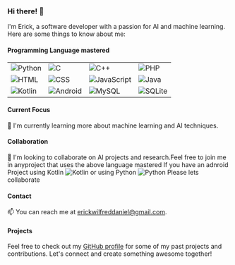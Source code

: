 
### Hi there! 👋

I'm Erick, a software developer with a passion for AI and machine learning. Here are some things to know about me:

#### Programming Language mastered
| | | | |
|-|-|-|-|
| ![Python](https://img.shields.io/badge/-Python-3776AB?logo=python&logoColor=white) | ![C](https://img.shields.io/badge/-C-A8B9CC?logo=c&logoColor=white) | ![C++](https://img.shields.io/badge/-C++-00599C?logo=c%2B%2B&logoColor=white) | ![PHP](https://img.shields.io/badge/-PHP-777BB4?logo=php&logoColor=white) |
| ![HTML](https://img.shields.io/badge/-HTML-E34F26?logo=html5&logoColor=white) | ![CSS](https://img.shields.io/badge/-CSS-1572B6?logo=css3&logoColor=white) | ![JavaScript](https://img.shields.io/badge/-JavaScript-F7DF1E?logo=javascript&logoColor=white) | ![Java](https://img.shields.io/badge/-Java-007396?logo=java&logoColor=white) |
| ![Kotlin](https://img.shields.io/badge/-Kotlin-0095D5?logo=kotlin&logoColor=white) | ![Android](https://img.shields.io/badge/-Android-3DDC84?logo=android&logoColor=white) | ![MySQL](https://img.shields.io/badge/-MySQL-4479A1?logo=mysql&logoColor=white) | ![SQLite](https://img.shields.io/badge/-SQLite-003B57?logo=sqlite&logoColor=white) |

#### Current Focus
🌱 I'm currently learning more about machine learning and AI techniques.

#### Collaboration
💞️ I'm looking to collaborate on AI projects and research.Feel free to join me in anyproject that uses the above language mastered
If you have an adnroid Project using Kotlin ![Kotlin](https://img.shields.io/badge/-Kotlin-0095D5?logo=kotlin&logoColor=white)  or using Python ![Python](https://img.shields.io/badge/-Python-3776AB?logo=python&logoColor=white) Please lets collaborate

#### Contact
📫 You can reach me at [erickwilfreddaniel@gmail.com](mailto:erickwilfreddaniel@gmail.com).

#### Projects
Feel free to check out my [GitHub profile](https://github.com/ErickWDaniel) for some of my past projects and contributions. Let's connect and create something awesome together!




